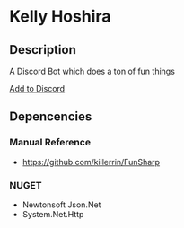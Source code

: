 # Kelly Hoshira
## Description
A Discord Bot which does a ton of fun things

[Add to Discord](https://discordapp.com/oauth2/authorize?client_id=294889055663947776&scope=bot&permissions=104324161)

## Depencencies
### Manual Reference

* https://github.com/killerrin/FunSharp

### NUGET

* Newtonsoft Json.Net
* System.Net.Http